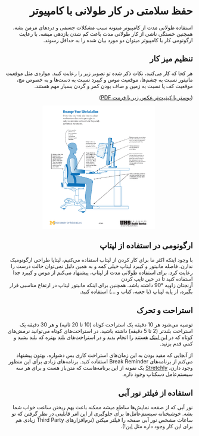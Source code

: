 <div dir="rtl" align='right'>

# حفظ سلامتی در کار طولانی با کامپیوتر

استفاده طولانی مدت از کامپیوتر میتونه سبب مشکلات جسمی و دردهای مزمن بشه. 
همچنین خستگی ناشی از کار طولانی مدت باعث کم شدن بازدهی میشه. 
با رعایت ارگونومی کار با کامپیوتر میتوان دو مورد بیان شده را به حداقل رسوند.

    
## تنظیم میز کار

هر کجا که کار می‌کنید، نکات ذکر شده تو تصویر زیر را رعایت کنید. 
مواردی مثل موقعیت مانیتور نسبت به چشم‌ها، موقعیت موس و کیبرد نسبت به دست‌ها و به خصوص مچ، موقعیت کف پا نسبت به زمین و صاف بودن کمر و گردن بسیار مهم هستند.
    
([پوستر با کیفیت‌تر عکس زیر با فرمت PDF](./ergo.pdf))

<div style="text-align:center"><img src="./ergo.png" alt="Ergonomic Workstation" width="60%"></div>

## ارگونومی در استفاده از لپتاپ

با وجود اینکه اکثر ما برای کار کردن از لپتاپ استفاده می‌کنیم، لپتاپا طراحی ارگونومیک ندارن. 
فاصله مانیتور و کیبرد لپتاپ خیلی کمه و به همین دلیل نمی‌توان حالت درست را رعایت کرد. 
برای استفاده طولانی مدت از لپتاپ، پیشنهاد می‌کنم از موس و کیبرد جدا استفاده کنید تا در حین تایپ کردن  
آرنجتان زاویه °90 داشته باشد.
همچنین برای اینکه مانیتور لپتاپ در ارتفاع مناسبی قرار بگیره، از پایه لپتاپ (یا جعبه، کتاب و ...) استفاده کنید.

## استراحت و تحرک

توصیه می‌شود هر 10 دقیقه یک استراحت کوتاه (10 تا 20 ثانیه) و هر 30 دقیقه 
یک استراحت بلندتر (2 تا 5 دقیقه) داشته باشید. در استراحت‌های کوتاه می‌توانید نرمش‌های کوتاه که در 
[این لینک](http://workingwritersandbloggers.com/2011/03/16/15-exercises-you-can-do-sitting-in-front-of-your-computer/)
هستند را انجام بدید و در استراحت‌های بلند بهتره که بلند بشید و کمی قدم بزنید.

از آنجایی که مقید بودن به این زمان‌های استراحت کاری بس دشواره، بهتون پیشنهاد می‌کنم از برنامه‌های 
Break Reminder 
استفاده کنید. برنامه‌های زیادی برای این منظور وجود دارن. 
[Stretchly](https://github.com/hovancik/stretchly) 
یک نمونه از این برنامه‌هاست که متن‌باز هست و برای هر سه سیستم‌عامل دسکتاپ وجود داره.
    
## استفاده از فیلتر نور آبی
نور آبی که از صفحه نمایش‌ها ساطع میشه ممکنه باعث بهم ریختن ساعت خواب شما بشه. 
خوشبختانه سیستم‌عامل‌ها برای جلوگیری از این امر قابلیتی در نظر گرفتن که تو ساعات مشخص نور آبی صفحه را فیلتر میکنن (نرم‌افزارهای Third Party زیادی هم برای این کار وجود داره مثل [این](https://soft98.ir/software/desktop-tools/74-careueyes.html)!).

</div>
